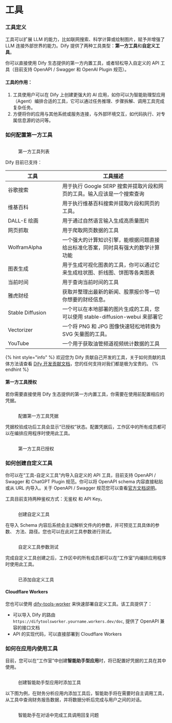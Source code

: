 # 工具

### 工具定义

工具可以扩展 LLM 的能力，比如联网搜索、科学计算或绘制图片，赋予并增强了 LLM 连接外部世界的能力。Dify 提供了两种工具类型：**第一方工具**和**自定义工具**。

你可以直接使用 Dify 生态提供的第一方内置工具，或者轻松导入自定义的 API 工具（目前支持 OpenAPI / Swagger 和 OpenAI Plugin 规范）。

#### 工具的作用：

1. 工具使用户可以在 Dify 上创建更强大的 AI 应用，如你可以为智能助理型应用（Agent）编排合适的工具，它可以通过任务推理、步骤拆解、调用工具完成复杂任务。
2. 方便将你的应用与其他系统或服务连接，与外部环境交互，如代码执行、对专属信息源的访问等。

### 如何配置第一方工具

<figure><img src="../../.gitbook/assets/image (131).png" alt=""><figcaption><p>第一方工具列表</p></figcaption></figure>

Dify 目前已支持：

<table><thead><tr><th width="154">工具</th><th>工具描述</th></tr></thead><tbody><tr><td>谷歌搜索</td><td>用于执行 Google SERP 搜索并提取片段和网页的工具。输入应该是一个搜索查询</td></tr><tr><td>维基百科</td><td>用于执行维基百科搜索并提取片段和网页的工具。</td></tr><tr><td>DALL-E 绘画</td><td>用于通过自然语言输入生成高质量图片</td></tr><tr><td>网页抓取</td><td>用于爬取网页数据的工具</td></tr><tr><td>WolframAlpha</td><td>一个强大的计算知识引擎，能根据问题直接给出标准化答案，同时具有强大的数学计算功能</td></tr><tr><td>图表生成</td><td>用于生成可视化图表的工具，你可以通过它来生成柱状图、折线图、饼图等各类图表</td></tr><tr><td>当前时间</td><td>用于查询当前时间的工具</td></tr><tr><td>雅虎财经</td><td>获取并整理出最新的新闻、股票报价等一切你想要的财经信息。</td></tr><tr><td>Stable Diffusion</td><td>一个可以在本地部署的图片生成的工具，您可以使用 stable-diffusion-webui 来部署它</td></tr><tr><td>Vectorizer</td><td>一个将 PNG 和 JPG 图像快速轻松地转换为 SVG 矢量图的工具。</td></tr><tr><td>YouTube</td><td>一个用于获取油管频道视频统计数据的工具</td></tr></tbody></table>

{% hint style="info" %}
欢迎您为 Dify 贡献自己开发的工具，关于如何贡献的具体方法请查看 [Dify 开发贡献文档](https://github.com/langgenius/dify/blob/main/CONTRIBUTING.md)，您的任何支持对我们都是极为宝贵的。
{% endhint %}

#### 第一方工具授权

若你需要直接使用 Dify 生态提供的第一方内置工具，你需要在使用前配置相应的凭据。

<figure><img src="../../.gitbook/assets/image (134).png" alt=""><figcaption><p>配置第一方工具凭据</p></figcaption></figure>

凭据校验成功后工具会显示“已授权”状态。配置凭据后，工作区中的所有成员都可以在编排应用程序时使用此工具。

<figure><img src="../../.gitbook/assets/image (136).png" alt=""><figcaption><p>第一方工具已授权</p></figcaption></figure>

### 如何创建自定义工具

你可以在“工具-自定义工具”内导入自定义的 API 工具，目前支持 OpenAPI / Swagger 和 ChatGPT Plugin 规范。你可以将 OpenAPI schema 内容直接粘贴或从 URL 内导入。关于 OpenAPI / Swagger 规范您可以查看[官方文档说明](https://swagger.io/specification/)。

工具目前支持两种鉴权方式：无鉴权 和 API Key。

<figure><img src="../../.gitbook/assets/image (147).png" alt=""><figcaption><p>创建自定义工具</p></figcaption></figure>

在导入 Schema 内容后系统会主动解析文件内的参数，并可预览工具具体的参数、 方法、路径。您也可以在此对工具参数进行测试。

<figure><img src="../../.gitbook/assets/image (148).png" alt=""><figcaption><p>自定义工具参数测试</p></figcaption></figure>

完成自定义工具创建之后，工作区中的所有成员都可以在“工作室”内编排应用程序时使用此工具。

<figure><img src="../../.gitbook/assets/image (150).png" alt=""><figcaption><p>已添加自定义工具</p></figcaption></figure>

#### Cloudflare Workers

您也可以使用 [dify-tools-worker](https://github.com/crazywoola/dify-tools-worker) 来快速部署自定义工具。该工具提供了：

* 可以导入 Dify 的路由 `https://difytoolsworker.yourname.workers.dev/doc`, 提供了 OpenAPI 兼容的接口文档
* API 的实现代码，可以直接部署到 Cloudflare Workers

### 如何在应用内使用工具

目前，您可以在“工作室”中创建**智能助手型应用**时，将已配置好凭据的工具在其中使用。

<figure><img src="../../.gitbook/assets/image (139).png" alt=""><figcaption><p>创建智能助手型应用时添加工具</p></figcaption></figure>

以下图为例，在财务分析应用内添加工具后，智能助手将在需要时自主调用工具，从工具中查询财务报告数据，并将数据分析后完成与用户之间的对话。

<figure><img src="../../.gitbook/assets/image (144).png" alt=""><figcaption><p>智能助手在对话中完成工具调用回复问题</p></figcaption></figure>
